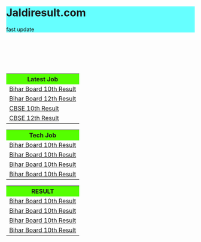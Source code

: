 
<html>
<head>
<link rel="stylesheet" href="https://stackpath.bootstrapcdn.com/bootstrap/4.5.0/css/bootstrap.min.css" integrity="sha384-9aIt2nRpC12Uk9gS9baDl411NQApFmC26EwAOH8WgZl5MYYxFfc+NcPb1dKGj7Sk" crossorigin="anonymous">
</head>


<body>
  <div class="jumbotron text-center" style="margin-bottom:110;background:#66ffff">
  <h1>Jaldiresult.com</h1>
  <p>fast update</p> 
</div>

<div class="container text-center">
  <div class="row">
    <div class="col-sm-4 pl-3">
     <table>
<tr>
  <th scope="col" style="background:#55ff00">Latest Job</th>     
</tr>

<tr>
 
 <td><a href="http://biharboardonline.bihar.gov.in/">Bihar Board 10th Result </a></td>
  
</tr>

<tr>
 <td><a href="http://onlinebseb.in/">Bihar Board 12th Result</a></td> 
</tr>
<tr>
 <td><a href="http://cbseresults.nic.in/class10/class10th19.htm"> CBSE 10th Result</a></td>
</tr>
<tr>
 <td><a href="http://cbseresults.nic.in/class12/class12th19.htm"> CBSE 12th Result</a></td>
 
</tr>
</table>
    </div>
    
  <div class="col-sm-4 pl-3">
   <table>
  
<tr>
  <th scope="col" style="background:#55ff00">Tech Job</th>
       
<tr>
 
 <td><a href="http://biharboardonline.bihar.gov.in/"> Bihar Board 10th Result</a></td>
  
</tr>

<tr>
  
<td><a href="http://biharboardonline.bihar.gov.in/"> Bihar Board 10th Result</a></td>
  
</tr>

<tr>
  
 <td><a href="http://biharboardonline.bihar.gov.in/"> Bihar Board 10th Result</a></td>
   
</tr>
<tr>

 <td><a href="http://biharboardonline.bihar.gov.in/"> Bihar Board 10th Result</a></td>
  
</tr>
</table>
    </div>
   <div class="col-sm-4 pl-3 ">
     <table>
  
<tr>
  <th scope="col" style="background:#55ff00"> RESULT</th>
      
      
</tr>

<tr>
<td><a href="http://biharboardonline.bihar.gov.in/"> Bihar Board 10th Result</a></td>
 
</tr>

<tr>
  
 <td><a href="http://biharboardonline.bihar.gov.in/"> Bihar Board 10th Result</a></td>
  
</tr>

<tr>
  <td><a href="http://biharboardonline.bihar.gov.in/"> Bihar Board 10th Result</a></td>
 
</tr>
<tr>

 <td><a href="http://biharboardonline.bihar.gov.in/"> Bihar Board 10th Result</a></td>
  
</tr>
</table>
    </div>
  </div>

	
<script src="https://code.jquery.com/jquery-3.5.1.js"></script>
 <script src="https://code.jquery.com/jquery-3.5.1.slim.min.js" integrity="sha384-DfXdz2htPH0lsSSs5nCTpuj/zy4C+OGpamoFVy38MVBnE+IbbVYUew+OrCXaRkfj" crossorigin="anonymous"></script>
<script src="https://cdn.jsdelivr.net/npm/popper.js@1.16.0/dist/umd/popper.min.js" integrity="sha384-Q6E9RHvbIyZFJoft+2mJbHaEWldlvI9IOYy5n3zV9zzTtmI3UksdQRVvoxMfooAo" crossorigin="anonymous"></script>
 
</body>


